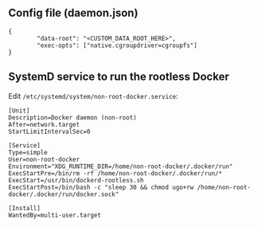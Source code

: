 Config file (daemon.json)
-----------

```
{
        "data-root": "<CUSTOM_DATA_ROOT_HERE>",
        "exec-opts": ["native.cgroupdriver=cgroupfs"]
}
```

SystemD service to run the rootless Docker
------------------------------------------

Edit `/etc/systemd/system/non-root-docker.service`:

```
[Unit]
Description=Docker daemon (non-root)
After=network.target
StartLimitIntervalSec=0

[Service]
Type=simple
User=non-root-docker
Environment="XDG_RUNTIME_DIR=/home/non-root-docker/.docker/run"
ExecStartPre=/bin/rm -rf /home/non-root-docker/.docker/run/*
ExecStart=/usr/bin/dockerd-rootless.sh
ExecStartPost=/bin/bash -c "sleep 30 && chmod ugo+rw /home/non-root-docker/.docker/run/docker.sock"

[Install]
WantedBy=multi-user.target
```
